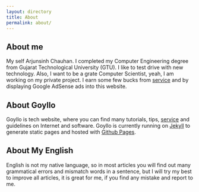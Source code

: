 ```yaml
---
layout: directory
title: About
permalink: about/
---
```


## About me  ##

My self Arjunsinh Chauhan. I completed my Computer Engineering degree from Gujarat Technological University (GTU). I like to test drive with new technology. Also, I want to be a grate Computer Scientist, yeah, I am working on my private project. I earn some few bucks from <a href="/service/">service</a> and by displaying Google AdSense ads into this website.

## About Goyllo  ##

Goyllo is tech website, where you can find many tutorials, tips, <a href="/service/">service</a> and guidelines on Internet and software. Goyllo is currently running on <a href="/jekyll/jekylll-over-wordpress/" target="_blank">Jekyll</a> to generate static pages and hosted with <a href="https://pages.github.com" rel="nofollow" target="_blank">Github Pages</a>. 

## About My English ##

English is not my native language, so in most articles you will find out many grammatical errors and mismatch words in a sentence, but I will try my best to improve all articles, it is great for me, if you find any mistake and report to me.


